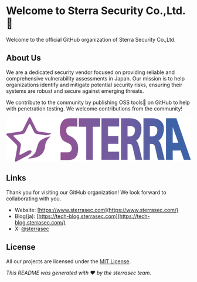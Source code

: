 # Welcome to Sterra Security Co.,Ltd. 👋

Welcome to the official GitHub organization of Sterra Security Co.,Ltd.

## About Us

We are a dedicated security vendor focused on providing reliable and comprehensive vulnerability assessments in Japan. 
Our mission is to help organizations identify and mitigate potential security risks, ensuring their systems are robust and secure against emerging threats.

We contribute to the community by publishing OSS tools🔧 on GitHub to help with penetration testing.
We welcome contributions from the community! 

<p align="center">
  <img src="https://github.com/sterrasec/.github/blob/main/profile%2Fimg%2Flogo.png" />
</p>

## Links

Thank you for visiting our GitHub organization! We look forward to collaborating with you.

- Website: [https://www.sterrasec.com](https://www.sterrasec.com/)
- Blog(ja): [https://tech-blog.sterrasec.com](https://tech-blog.sterrasec.com/)
- X: [@sterrasec](https://x.com/sterrasec)

## License

All our projects are licensed under the [MIT License](https://github.com/sterrasec/.github/blob/main/LICENSE).

*This README was generated with ❤️ by the sterrasec team.*
